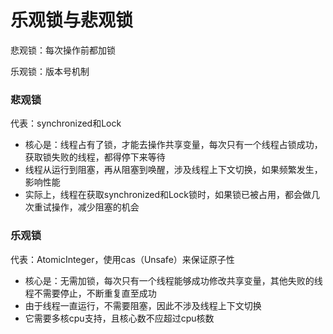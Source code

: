 # 乐观锁与悲观锁



悲观锁：每次操作前都加锁

乐观锁：版本号机制



### 悲观锁

代表：synchronized和Lock

- 核心是：线程占有了锁，才能去操作共享变量，每次只有一个线程占锁成功，获取锁失败的线程，都得停下来等待
- 线程从运行到阻塞，再从阻塞到唤醒，涉及线程上下文切换，如果频繁发生，影响性能
- 实际上，线程在获取synchronized和Lock锁时，如果锁已被占用，都会做几次重试操作，减少阻塞的机会





### 乐观锁

代表：AtomicInteger，使用cas（Unsafe）来保证原子性

- 核心是：无需加锁，每次只有一个线程能够成功修改共享变量，其他失败的线程不需要停止，不断重复直至成功
- 由于线程一直运行，不需要阻塞，因此不涉及线程上下文切换
- 它需要多核cpu支持，且核心数不应超过cpu核数



